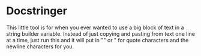 Docstringer
===========

This little tool is for when you ever wanted to use a big block of text in a string builder variable.
Instead of just copying and pasting from text one line at a time, just run this and it will put in "" or \" for quote characters and the newline characters for you.
